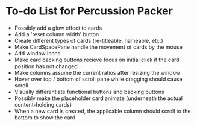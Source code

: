 # To-do List for Percussion Packer

* Possibly add a glow effect to cards
* Add a 'reset column width' button
* Create different types of cards (re-titleable, nameable, etc.)
* Make CardSpacePane handle the movement of cards by the mouse
* Add window icons
* Make card backing buttons recieve focus on initial click if the card position has not changed
* Make columns assume the current ratios after resizing the window
* Hover over top / bottom of scroll pane while dragging should cause scroll
* Visually differentiate functional buttons and backing buttons
* Possibly make the placeholder card animate (underneath the actual content-holding cards)
* When a new card is created, the applicable column should scroll to the bottom to show the card
